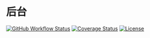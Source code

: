 # 后台

[![GitHub Workflow Status](https://img.shields.io/github/workflow/status/miaoxing/admin/Build?style=flat-square)](https://github.com/miaoxing/admin/actions)
[![Coverage Status](https://img.shields.io/coveralls/miaoxing/admin.svg?style=flat-square)](https://coveralls.io/r/miaoxing/admin)
[![License](http://img.shields.io/badge/license-MIT-brightgreen.svg?style=flat-square)](http://www.opensource.org/licenses/MIT)
